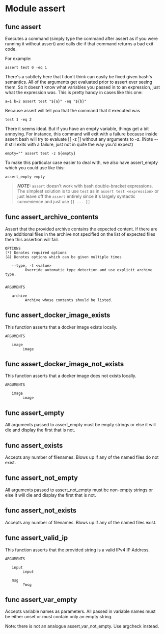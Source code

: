 # Module assert


## func assert

Executes a command (simply type the command after assert as if you were running it without assert) and calls die if
that command returns a bad exit code.

For example:

```shell
assert test 0 -eq 1
```

There's a subtlety here that I don't think can easily be fixed given bash's semantics. All of the arguments get
evaluated prior to assert ever seeing them. So it doesn't know what variables you passed in to an expression, just
what the expression was. This is pretty handy in cases like this one:

```shell
a=1 b=2 assert test "${a}" -eq "${b}"
```

Because assert will tell you that the command that it executed was

```shell
test 1 -eq 2
```

There it seems ideal. But if you have an empty variable, things get a bit annoying. For instance, this command will
exit with a failure because inside assert bash will try to evaluate [[ -z ]] without any arguments to -z. (Note -- it
still exits with a failure, just not in quite the way you'd expect)

```shell
empty="" assert test -z ${empty}
```

To make this particular case easier to deal with, we also have assert_empty which you could use like this:

```shell
assert_empty empty
```

> **_NOTE:_** `assert` doesn't work with bash double-bracket expressions. The simplest solution is to use `test` as in
`assert test <expression>` or just leave off the `assert` entirely since it's largely syntactic convenience and just use
`[[ ... ]]`

## func assert_archive_contents


Assert that the provided archive contains the expected content. If there are any additional files in the archive not
specified on the list of expected files then this assertion will fail.

```Groff
OPTIONS
(*) Denotes required options
(&) Denotes options which can be given multiple times

   --type, -t <value>
         Override automatic type detection and use explicit archive type.


ARGUMENTS

   archive
         Archive whose contents should be listed.

```

## func assert_docker_image_exists


This function asserts that a docker image exists locally.

```Groff
ARGUMENTS

   image
        image

```

## func assert_docker_image_not_exists


This function asserts that a docker image does not exists locally.

```Groff
ARGUMENTS

   image
        image

```

## func assert_empty

All arguments passed to assert_empty must be empty strings or else it will die and display the first that is not.

## func assert_exists

Accepts any number of filenames. Blows up if any of the named files do not exist.

## func assert_not_empty

All arguments passed to assert_not_empty must be non-empty strings or else it will die and display the first that is
not.

## func assert_not_exists

Accepts any number of filenames. Blows up if any of the named files exist.

## func assert_valid_ip


This function asserts that the provided string is a valid IPv4 IP Address.

```Groff
ARGUMENTS

   input
        input

   msg
        ?msg

```

## func assert_var_empty

Accepts variable names as parameters. All passed in variable names must be either unset or must contain only an empty
string.

Note: there is not an analogue assert_var_not_empty. Use argcheck instead.
